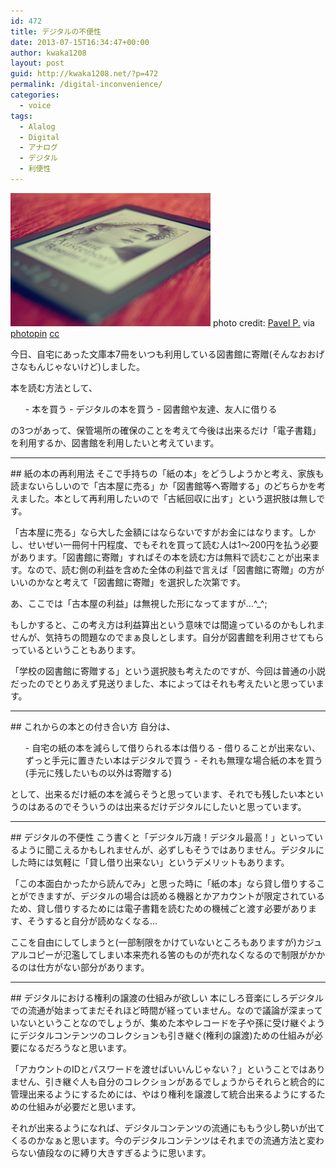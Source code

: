 ```yaml
---
id: 472
title: デジタルの不便性
date: 2013-07-15T16:34:47+00:00
author: kwaka1208
layout: post
guid: http://kwaka1208.net/?p=472
permalink: /digital-inconvenience/
categories:
  - voice
tags:
  - Alalog
  - Digital
  - アナログ
  - デジタル
  - 利便性
---
```

![e-book](/assets/images/2013/07/small__8234574069.jpg)
photo credit: [Pavel P.](http://www.flickr.com/photos/pevelpetros/8234574069/) via [photopin](http://photopin.com) [cc](http://creativecommons.org/licenses/by-nc-sa/2.0/)

今日、自宅にあった文庫本7冊をいつも利用している図書館に寄贈(そんなおおげさなもんじゃないけど)しました。

本を読む方法として、
<ul>
	- 本を買う
	- デジタルの本を買う
	- 図書館や友達、友人に借りる
</ul>
の3つがあって、保管場所の確保のことを考えて今後は出来るだけ「電子書籍」を利用するか、図書館を利用したいと考えています。

<hr>
## 紙の本の再利用法
そこで手持ちの「紙の本」をどうしようかと考え、家族も読まないらしいので「古本屋に売る」か「図書館等へ寄贈する」のどちらかを考えました。本として再利用したいので「古紙回収に出す」という選択肢は無しです。

「古本屋に売る」なら大した金額にはならないですがお金にはなります。しかし、せいぜい一冊何十円程度、でもそれを買って読む人は1〜200円を払う必要があります。「図書館に寄贈」すればその本を読む方は無料で読むことが出来ます。なので、読む側の利益を含めた全体の利益で言えば「図書館に寄贈」の方がいいのかなと考えて「図書館に寄贈」を選択した次第です。

あ、ここでは「古本屋の利益」は無視した形になってますが...^_^;

もしかすると、この考え方は利益算出という意味では間違っているのかもしれませんが、気持ちの問題なのでまぁ良しとします。自分が図書館を利用させてもらっているということもあります。

「学校の図書館に寄贈する」という選択肢も考えたのですが、今回は普通の小説だったのでとりあえず見送りました、本によってはそれも考えたいと思っています。

<hr>
## これからの本との付き合い方
自分は、
<ul>
- 自宅の紙の本を減らして借りられる本は借りる
- 借りることが出来ない、ずっと手元に置きたい本はデジタルで買う
- それも無理な場合紙の本を買う(手元に残したいもの以外は寄贈する)
</ul>
として、出来るだけ紙の本を減らそうと思っています、それでも残したい本というのはあるのでそういうのは出来るだけデジタルにしたいと思っています。

<hr>
## デジタルの不便性
こう書くと「デジタル万歳！デジタル最高！」といっているように聞こえるかもしれませんが、必ずしもそうではありません。デジタルにした時には気軽に「貸し借り出来ない」というデメリットもあります。

「この本面白かったから読んでみ」と思った時に「紙の本」なら貸し借りすることができますが、デジタルの場合は読める機器とかアカウントが限定されているため、貸し借りするためには電子書籍を読むための機械ごと渡す必要があります、そうすると自分が読めなくなる...

ここを自由にしてしまうと(一部制限をかけていないところもありますが)カジュアルコピーが氾濫してしまい本来売れる筈のものが売れなくなるので制限がかかるのは仕方がない部分があります。

<hr>
## デジタルにおける権利の譲渡の仕組みが欲しい
本にしろ音楽にしろデジタルでの流通が始まってまだそれほど時間が経っていません。なので議論が深まっていないということなのでしょうが、集めた本やレコードを子や孫に受け継ぐようにデジタルコンテンツのコレクションも引き継ぐ(権利の譲渡)ための仕組みが必要になるだろうなと思います。

「アカウントのIDとパスワードを渡せばいいんじゃない？」ということではありません、引き継ぐ人も自分のコレクションがあるでしょうからそれらと統合的に管理出来るようにするためには、やはり権利を譲渡して統合出来るようにするための仕組みが必要だと思います。

それが出来るようになれば、デジタルコンテンツの流通にももう少し勢いが出てくるのかなぁと思います。今のデジタルコンテンツはそれまでの流通方法と変わらない値段なのに縛り大きすぎるように思います。


